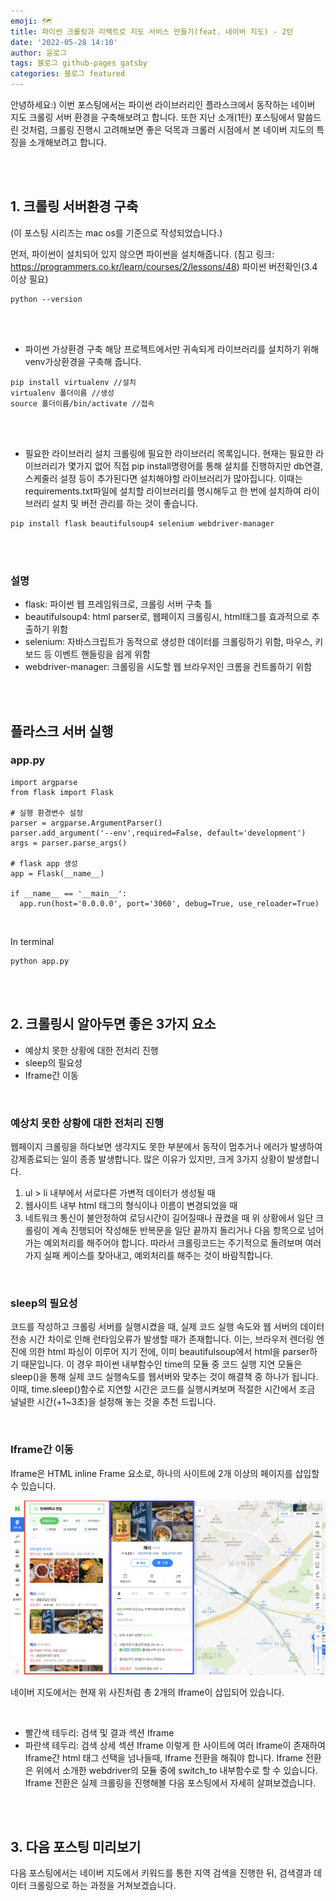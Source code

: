 ```yaml
---
emoji: 🗺
title: 파이썬 크롤링과 리액트로 지도 서비스 만들기(feat. 네이버 지도) - 2탄
date: '2022-05-28 14:10'
author: 윤로그
tags: 블로그 github-pages gatsby
categories: 블로그 featured
---
```


안녕하세요:) 이번 포스팅에서는 파이썬 라이브러리인 플라스크에서 동작하는 네이버 지도 크롤링 서버 환경을 구축해보려고 합니다. 또한 지난 소개(1탄) 포스팅에서 말씀드린 것처럼, 크롤링 진행시 고려해보면 좋은 덕목과 크롤러 시점에서 본 네이버 지도의 특징을 소개해보려고 합니다.  

<br />
<br />

## 1. 크롤링 서버환경 구축

(이 포스팅 시리즈는 mac os를 기준으로 작성되었습니다.)
<br />


먼저, 파이썬이 설치되어 있지 않으면 파이썬을 설치해줍니다.
(침고 링크: https://programmers.co.kr/learn/courses/2/lessons/48)
파이썬 버전확인(3.4이상 필요)

```
python --version
```

<br />
<br />


- 파이썬 가상환경 구축
  해당 프로젝트에서만 귀속되게 라이브러리를 설치하기 위해 venv가상환경을 구축해 줍니다.

```
pip install virtualenv //설치
virtualenv 폴더이름 //생성
source 폴더이름/bin/activate //접속
```

<br />
<br />


- 필요한 라이브러리 설치
  크롤링에 필요한 라이브러리 목록입니다.
  현재는 필요한 라이브러리가 몇가지 없어 직접 pip install명령어를 통해 설치를 진행하지만 db연결, 스케줄러 설정 등이 추가된다면 설치해야할 라이브러리가 많아집니다.
  이때는 requirements.txt파일에 설치할 라이브러리를 명시해두고 한 번에 설치하여 라이브러리 설치 및 버전 관리를 하는 것이 좋습니다.

```
pip install flask beautifulsoup4 selenium webdriver-manager
```

<br />
<br />


### 설명

- flask: 파이썬 웹 프레임워크로, 크롤링 서버 구축 틀
- beautifulsoup4: html parser로, 웹페이지 크롤링시, html태그를 효과적으로 추출하기 위함
- selenium: 자바스크립트가 동적으로 생성한 데이터를 크롤링하기 위함, 마우스, 키보드 등 이벤트 핸들링을 쉽게 위함
- webdriver-manager: 크롤링을 시도할 웹 브라우저인 크롬을 컨트롤하기 위함

<br />
<br />

## 플라스크 서버 실행

### app.py

```
import argparse
from flask import Flask

# 실행 환경변수 설정
parser = argparse.ArgumentParser()
parser.add_argument('--env',required=False, default='development')
args = parser.parse_args()

# flask app 생성
app = Flask(__name__)

if __name__ == '__main__':
  app.run(host='0.0.0.0', port='3060', debug=True, use_reloader=True)

```

<br />

In terminal
```
python app.py
```

<br />
<br />

## 2. 크롤링시 알아두면 좋은 3가지 요소

- 예상치 못한 상황에 대한 전처리 진행
- sleep의 필요성
- Iframe간 이동

<br />

### 예상치 못한 상황에 대한 전처리 진행

웹페이지 크롤링을 하다보면 생각지도 못한 부분에서 동작이 멈추거나 에러가 발생하여 강제종료되는 일이 종종 발생합니다. 많은 이유가 있지만, 크게 3가지 상황이 발생합니다.

1. ul > li 내부에서 서로다른 가변적 데이터가 생성될 때
2. 웹사이트 내부 html 태그의 형식이나 이름이 변경되었을 때
3. 네트워크 통신이 불안정하여 로딩시간이 길어질때나 끊켰을 때
   위 상황에서 일단 크롤링이 계속 진행되어 작성해둔 반복문을 일단 끝까지 돌리거나 다음 항목으로 넘어가는 예외처리를 해주어야 합니다. 따라서 크롤링코드는 주기적으로 돌려보며 여러가지 실패 케이스를 찾아내고, 예외처리를 해주는 것이 바람직합니다.

<br />

### sleep의 필요성

코드를 작성하고 크롤링 서버를 실행시켰을 때, 실제 코드 실행 속도와 웹 서버의 데이터 전송 시간 차이로 인해 런타임오류가 발생할 때가 존재합니다.
이는, 브라우저 렌더링 엔진에 의한 html 파싱이 이루어 지기 전에, 이미 beautifulsoup에서 html을 parser하기 때문입니다. 이 경우 파이썬 내부함수인 time의 모듈 중 코드 실행 지연 모듈은 sleep()을 통해 실제 코드 실행속도를 웹서버와 맞추는 것이 해결책 중 하나가 됩니다. 이때, time.sleep()함수로 지연할 시간은 코드를 실행시켜보며 적절한 시간에서 조금 널널한 시간(+1~3초)을 설정해 놓는 것을 추천 드립니다.

<br />

### Iframe간 이동

Iframe은 HTML inline Frame 요소로, 하나의 사이트에 2개 이상의 페이지를 삽입할 수 있습니다.
<br />

![iframeDescription.png](iframeDescription.png)


네이버 지도에서는 현재 위 사진처럼 총 2개의 Iframe이 삽입되어 있습니다.

<br />

- 빨간색 테두리: 검색 및 결과 섹션 Iframe
- 파란색 테두리: 검색 상세 섹션 Iframe
  이렇게 한 사이트에 여러 Iframe이 존재하여 Iframe간 html 태그 선택을 넘나들때, Iframe 전환을 해줘야 합니다. Iframe 전환은 위에서 소개한 webdriver의 모듈 중에 switch_to 내부함수로 할 수 있습니다. Iframe 전환은 실제 크롤링을 진행해볼 다음 포스팅에서 자세히 살펴보겠습니다.

<br />
<br />

## 3. 다음 포스팅 미리보기

다음 포스팅에서는 네이버 지도에서 키워드를 통한 지역 검색을 진행한 뒤, 검색결과 데이터 크롤링으로 하는 과정을 거쳐보겠습니다.

<br />

```toc

```
